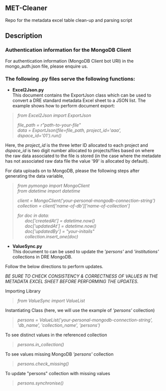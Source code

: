 ## MET-Cleaner
Repo for the metadata excel table clean-up and parsing script

## Description

### Authentication information for the MongoDB Client
For authentication information (MongoDB Client bot URI) in the mongo_auth.json file, please enquire us.


### The following .py files serve the following functions:

- **Excel2Json.py**  
This document contains the ExportJson class which can be used to convert a DRE standard metadata Excel sheet to a JSON list. The example shows how to perform document export:
>*from Excel2Json import ExportJson*
> 
> *file_path = r"path-to-your-file"*  
> *data = ExportJson(file=file_path, project_id='aaa', dspace_id='01').run()*

Here, the *project_id* is the three letter ID allocated to each project and *dspace_id* is two digit number allocated to projects/files based on where the raw data associated to the file is stored (in the case where the metadate has not associated raw data file the value '99' is allocated by default).

For data uploads on to MongoDB, please the following steps after generating the data variable,

>*from pymongo import MongoClient*  
> *from datetime import datetime*
>  
>*client = MongoClient('your-personal-mongodb-connection-string')*  
>*collection = client['name-of-db']['name-of-collection']*  
>
>*for doc in data:*   
>&nbsp;&nbsp;&nbsp;&nbsp;&nbsp;&nbsp;*doc['createdAt'] = datetime.now()*  
>&nbsp;&nbsp;&nbsp;&nbsp;&nbsp;&nbsp;*doc['updatedAt'] = datetime.now()*  
>&nbsp;&nbsp;&nbsp;&nbsp;&nbsp;&nbsp;*doc['updatedBy'] = "your-initails"*  
>&nbsp;&nbsp;&nbsp;&nbsp;&nbsp;&nbsp;*collection.insert_one(doc)*


- **ValueSync.py**  
This document to can be used to update the *'persons'* and *'institutions'* collections in DRE MongoDB.

Follow the below directions to perform updates.    

*BE SURE TO CHECK CONSISTENCY & CORRECTNESS OF VALUES IN THE METADATA EXCEL SHEET BEFORE PERFORMING THE UPDATES.*

Importing Library
>
> *from ValueSync import ValueList*
>
Instantiating Class (here, we will use the example of *'persons'* collection)
>
> *persons = ValueList('your-personal-mongodb-connection-string', 'db_name', 'collection_name', 'persons')*
>
To see distinct values in the referenced collection
>
> *persons.in_collection()*
>
To see values missing MongoDB *'persons'* collection
>
> *persons.check_missing()*
> 
To update "persons" collection with missing values
>
> *persons.synchronise()*
> 
